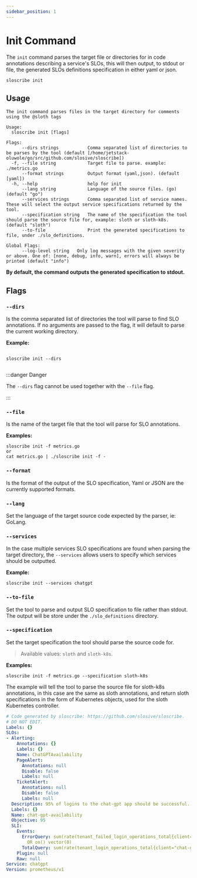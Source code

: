 ```yaml
---
sidebar_position: 1
---
```


# Init Command

The `init` command parses the target file or directories for in code annotations describing a service's SLOs,
this will then output, to stdout or file, the generated SLOs definitions specification in either yaml or json.

```shell
sloscribe init
```

## Usage

```shell
The init command parses files in the target directory for comments using the @sloth tags

Usage:
  sloscribe init [flags]

Flags:
      --dirs strings           Comma separated list of directories to be parses by the tool (default [/home/jetstack-oluwole/go/src/github.com/slosive/sloscribe])
  -f, --file string            Target file to parse. example: ./metrics.go
      --format strings         Output format (yaml,json). (default [yaml])
  -h, --help                   help for init
      --lang string            Language of the source files. (go) (default "go")
      --services strings       Comma separated list of service names. These will select the output service specifications returned by the tool.
      --specification string   The name of the specification the tool should parse the source file for, example: sloth or sloth-k8s. (default "sloth")
      --to-file                Print the generated specifications to file, under ./slo_definitions.

Global Flags:
      --log-level string   Only log messages with the given severity or above. One of: [none, debug, info, warn], errors will always be printed (default "info")
```

**By default, the command outputs the generated specification to stdout.**

## Flags

### `--dirs`
Is the comma separated list of directories the tool will parse to find SLO annotations. If no arguments are passed
to the flag, it will default to parse the current working directory.

**Example:**

```shell
   
sloscribe init --dirs
    
```

:::danger Danger

The `--dirs` flag cannot be used together with the `--file` flag.

:::


### `--file`
Is the name of the target file that the tool will parse for SLO annotations.

**Examples:**

```shell
sloscribe init -f metrics.go
or
cat metrics.go | ./sloscribe init -f -
```

### `--format`
Is the format of the output of the SLO specification, Yaml or JSON are the currently supported formats.

### `--lang`
Set the language of the target source code expected by the parser, ie: GoLang.

### `--services`
In the case multiple services SLO specifications are found when parsing the target directory, the `--services`
allows users to specify which services should be outputted.

**Example:**
```shell
sloscribe init --services chatgpt
```

### `--to-file`
Set the tool to parse and output SLO specification to file rather than stdout. The output will be store under the `./slo_definitions` directory.


### `--specification`

Set the target specification the tool should parse the source code for.

> Available values: `sloth` and `sloth-k8s`.

**Examples:**

```shell
sloscribe init -f metrics.go --specification sloth-k8s
```

The example will tell the tool to parse the source file for sloth-k8s annotations, in this case are the same as sloth annotations,
and return sloth specifications in the form of Kubernetes objects, used for the sloth Kubernetes controller.

```yaml
# Code generated by sloscribe: https://github.com/slosive/sloscribe.
# DO NOT EDIT.
Labels: {}
SLOs:
- Alerting:
    Annotations: {}
    Labels: {}
    Name: ChatGPTAvailability
    PageAlert:
      Annotations: null
      Disable: false
      Labels: null
    TicketAlert:
      Annotations: null
      Disable: false
      Labels: null
  Description: 95% of logins to the chat-gpt app should be successful.
  Labels: {}
  Name: chat-gpt-availability
  Objective: 95
  SLI:
    Events:
      ErrorQuery: sum(rate(tenant_failed_login_operations_total{client="chat-gpt"}[{{.window}}]))
        OR on() vector(0)
      TotalQuery: sum(rate(tenant_login_operations_total{client="chat-gpt"}[{{.window}}]))
    Plugin: null
    Raw: null
Service: chatgpt
Version: prometheus/v1
```
